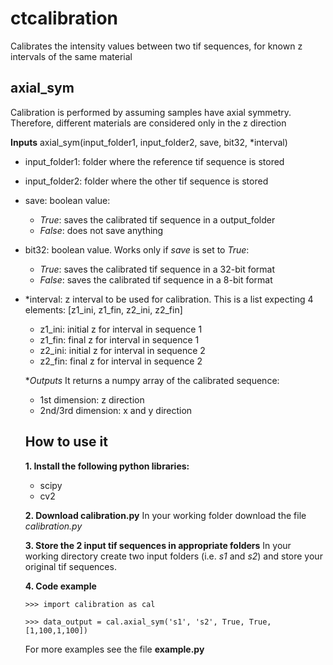 # ctcalibration
Calibrates the intensity values between two tif sequences, for known z intervals of the same material

## axial_sym
Calibration is performed by assuming samples have axial symmetry. Therefore, different materials are considered only in the z direction

**Inputs**
axial_sym(input_folder1, input_folder2, save, bit32, *interval)

- input_folder1: folder where the reference tif sequence is stored
- input_folder2: folder where the other tif sequence is stored
- save: boolean value:
  - *True*: saves the calibrated tif sequence in a output_folder
  - *False*: does not save anything
- bit32: boolean value. Works only if *save* is set to *True*:
  - *True*: saves the calibrated tif sequence in a 32-bit format
  - *False*: saves the calibrated tif sequence in a 8-bit format
- *interval: z interval to be used for calibration. This is a list expecting 4 elements: [z1_ini, z1_fin, z2_ini, z2_fin]
  - z1_ini: initial z for interval in sequence 1
  - z1_fin: final z for interval in sequence 1
  - z2_ini: initial z for interval in sequence 2
  - z2_fin: final z for interval in sequence 2

  **Outputs*
  It returns a numpy array of the calibrated sequence:
  - 1st dimension: z direction
  - 2nd/3rd dimension: x and y direction

  ## **How to use it**
  **1. Install the following python libraries:**
  - scipy
  - cv2

  **2. Download calibration.py**
  In your working folder download the file *calibration.py*

  **3. Store the 2 input tif sequences in appropriate folders**
  In your working directory create two input folders (i.e. *s1* and *s2*) and store your original tif sequences.

  **4. Code example**
  ```
  >>> import calibration as cal

  >>> data_output = cal.axial_sym('s1', 's2', True, True, [1,100,1,100])

  ```

  For more examples see the file **example.py**
